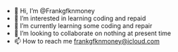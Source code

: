 - 👋 Hi, I’m @Frankgfknmoney
- 👀 I’m interested in learning coding and repaid
- 🌱 I’m currently learning some coding and repair
- 💞️ I’m looking to collaborate on nothing at present time
- 📫 How to reach me frankgfknmoney@icloud.com

<!---
Frankgfknmoney/Frankgfknmoney is a ✨ special ✨ repository because its `README.md` (this file) appears on your GitHub profile.
You can click the Preview link to take a look at your changes.
--->
